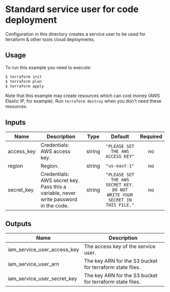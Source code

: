 # Standard service user for code deployment

Configuration in this directory creates a service user to be used for terraform & other tools cloud deployments.

## Usage

To run this example you need to execute:

```bash
$ terraform init
$ terraform plan
$ terraform apply
```

Note that this example may create resources which can cost money (AWS Elastic IP, for example). Run `terraform destroy` when you don't need these resources.

<!-- BEGINNING OF PRE-COMMIT-TERRAFORM DOCS HOOK -->
## Inputs

| Name | Description | Type | Default | Required |
|------|-------------|:----:|:-----:|:-----:|
| access\_key | Credentials: AWS access key. | string | `"PLEASE SET THE AWS ACCESS KEY"` | no |
| region | Region. | string | `"us-east-1"` | no |
| secret\_key | Credentials: AWS secret key. Pass this a variable, never write password in the code. | string | `"PLEASE SET THE AWS SECRET KEY. DO NOT WRITE YOUR SECRET IN THIS FILE."` | no |

## Outputs

| Name | Description |
|------|-------------|
| iam\_service\_user\_access\_key | The access key of the service user. |
| iam\_service\_user\_arn | The key ARN for the S3 bucket for terraform state files. |
| iam\_service\_user\_secret\_key | The key ARN for the S3 bucket for terraform state files. |

<!-- END OF PRE-COMMIT-TERRAFORM DOCS HOOK -->
